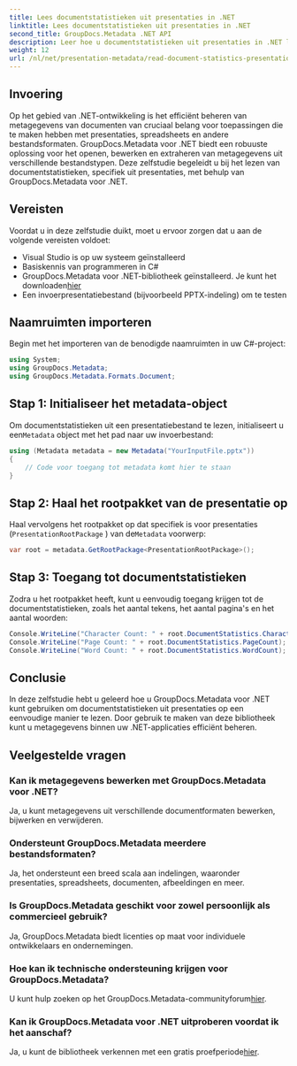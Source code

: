 ```yaml
---
title: Lees documentstatistieken uit presentaties in .NET
linktitle: Lees documentstatistieken uit presentaties in .NET
second_title: GroupDocs.Metadata .NET API
description: Leer hoe u documentstatistieken uit presentaties in .NET leest met GroupDocs.Metadata voor efficiënt metadatabeheer.
weight: 12
url: /nl/net/presentation-metadata/read-document-statistics-presentations/
---
```

## Invoering
Op het gebied van .NET-ontwikkeling is het efficiënt beheren van metagegevens van documenten van cruciaal belang voor toepassingen die te maken hebben met presentaties, spreadsheets en andere bestandsformaten. GroupDocs.Metadata voor .NET biedt een robuuste oplossing voor het openen, bewerken en extraheren van metagegevens uit verschillende bestandstypen. Deze zelfstudie begeleidt u bij het lezen van documentstatistieken, specifiek uit presentaties, met behulp van GroupDocs.Metadata voor .NET.
## Vereisten
Voordat u in deze zelfstudie duikt, moet u ervoor zorgen dat u aan de volgende vereisten voldoet:
- Visual Studio is op uw systeem geïnstalleerd
- Basiskennis van programmeren in C#
- GroupDocs.Metadata voor .NET-bibliotheek geïnstalleerd. Je kunt het downloaden[hier](https://releases.groupdocs.com/metadata/net/)
- Een invoerpresentatiebestand (bijvoorbeeld PPTX-indeling) om te testen

## Naamruimten importeren
Begin met het importeren van de benodigde naamruimten in uw C#-project:
```csharp
using System;
using GroupDocs.Metadata;
using GroupDocs.Metadata.Formats.Document;
```
## Stap 1: Initialiseer het metadata-object
 Om documentstatistieken uit een presentatiebestand te lezen, initialiseert u een`Metadata` object met het pad naar uw invoerbestand:
```csharp
using (Metadata metadata = new Metadata("YourInputFile.pptx"))
{
    // Code voor toegang tot metadata komt hier te staan
}
```
## Stap 2: Haal het rootpakket van de presentatie op
Haal vervolgens het rootpakket op dat specifiek is voor presentaties (`PresentationRootPackage` ) van de`Metadata` voorwerp:
```csharp
var root = metadata.GetRootPackage<PresentationRootPackage>();
```
## Stap 3: Toegang tot documentstatistieken
Zodra u het rootpakket heeft, kunt u eenvoudig toegang krijgen tot de documentstatistieken, zoals het aantal tekens, het aantal pagina's en het aantal woorden:
```csharp
Console.WriteLine("Character Count: " + root.DocumentStatistics.CharacterCount);
Console.WriteLine("Page Count: " + root.DocumentStatistics.PageCount);
Console.WriteLine("Word Count: " + root.DocumentStatistics.WordCount);
```

## Conclusie
In deze zelfstudie hebt u geleerd hoe u GroupDocs.Metadata voor .NET kunt gebruiken om documentstatistieken uit presentaties op een eenvoudige manier te lezen. Door gebruik te maken van deze bibliotheek kunt u metagegevens binnen uw .NET-applicaties efficiënt beheren.

## Veelgestelde vragen
### Kan ik metagegevens bewerken met GroupDocs.Metadata voor .NET?
Ja, u kunt metagegevens uit verschillende documentformaten bewerken, bijwerken en verwijderen.
### Ondersteunt GroupDocs.Metadata meerdere bestandsformaten?
Ja, het ondersteunt een breed scala aan indelingen, waaronder presentaties, spreadsheets, documenten, afbeeldingen en meer.
### Is GroupDocs.Metadata geschikt voor zowel persoonlijk als commercieel gebruik?
Ja, GroupDocs.Metadata biedt licenties op maat voor individuele ontwikkelaars en ondernemingen.
### Hoe kan ik technische ondersteuning krijgen voor GroupDocs.Metadata?
 U kunt hulp zoeken op het GroupDocs.Metadata-communityforum[hier](https://forum.groupdocs.com/c/metadata/14).
### Kan ik GroupDocs.Metadata voor .NET uitproberen voordat ik het aanschaf?
 Ja, u kunt de bibliotheek verkennen met een gratis proefperiode[hier](https://releases.groupdocs.com/).